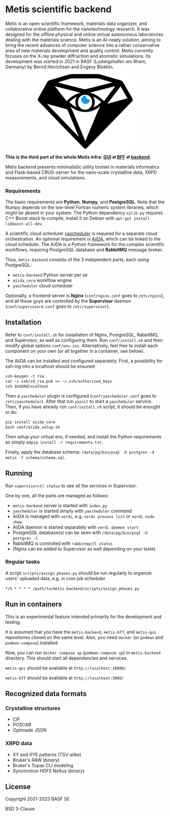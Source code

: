 # Metis scientific backend

<p class="what_is_metis"><dfn>Metis</dfn> is an open scientific framework, materials data organizer, and collaborative online platform for the nanotechnology research. It was designed for the offline physical and online virtual autonomous laboratories dealing with the materials science. Metis is an AI-ready solution, aiming to bring the recent advances of computer science into a rather conservative area of new materials development and quality control. Metis currently focuses on the X-ray powder diffraction and atomistic simulations. Its development was started in 2021 in BASF (Ludwigshafen am Rhein, Germany) by Bernd Hinrichsen and Evgeny Blokhin.</p>

<p align="center"><img src="https://github.com/basf/metis-backend/blob/master/logo.png" width="300" /></p>

**This is the third part of the whole Metis infra: [GUI](https://github.com/basf/metis-gui) &rlarr; [BFF](https://github.com/basf/metis-bff) &rlarr; [backend](https://github.com/basf/metis-backend).**

Metis backend presents minimalistic utility toolset in materials informatics and Flask-based CRUD-server for the nano-scale crystalline data, XRPD measurements, and cloud simulations.


### Requirements

The basic requirements are **Python**, **Numpy**, and **PostgreSQL**. Note that the Numpy depends on the low-level Fortran numeric system libraries, which might be absent in your system. The Python dependency `xylib-py` requires C++ Boost stack to compile, install it on Debian with `apt-get install libboost-all-dev`.


A scientific cloud scheduler [yascheduler](https://github.com/tilde-lab/yascheduler) is required for a separate cloud orchestration. An optional requirement is [AiiDA](https://github.com/aiidateam/aiida-core), which can be linked to the cloud scheduler. The AiiDA is a Python framework for the complex scientific workflows, requiring PostgreSQL database and **RabbitMQ** message broker.

Thus, `metis-backend` consists of the 3 independent parts, each using PostgreSQL:

- `metis-backend` Python server per se
- `aiida_core` workflow engine
- `yascheduler` cloud scheduler

Optionally, a frontend server is **Nginx** (`conf/nginx.conf` goes to `/etc/nginx`), and all these guys are controlled by the **Supervisor** daemon (`conf/supervisord.conf` goes to `/etc/supervisor`).


## Installation

Refer to `conf/install.sh` for installation of Nginx, PostgreSQL, RabbitMQ, and Supervisor, as well as configuring them. Run `conf/install.sh` and then modify global options `conf/env.ini`. Alternatively, feel free to install each component on your own (or all together in a container, see below).

The AiiDA can be installed and configured separately. First, a possibility for _ssh-ing_ into a localhost should be ensured:

```shell
ssh-keygen -t rsa
cat ~/.ssh/id_rsa.pub >> ~/.ssh/authorized_keys
ssh $USER@localhost
```

Then a `yascheduler` plugin is configured (`conf/yascheduler.conf` goes to `/etc/yascheduler`). After that run `yainit` to start a `yascheduler` service. Then, if you have already run `conf/install.sh` script, it should be enought to do:

```shell
pip install aiida_core
bash conf/aiida_setup.sh
```

Then setup your virtual env, if needed, and install the Python requirements as simply as`pip install -r requirements.txt`.

Finally, apply the database schema: `/data/pg/bin/psql -U postgres -d metis -f schema/schema.sql`.


## Running

Run `supervisorctl status` to see all the services in Supervisor.

One by one, all the parts are managed as follows:

- `metis-backend` server is started with `index.py`
- `yascheduler` is started simply with `yascheduler` command
- AiiDA is managed with `verdi`, e.g. `verdi process list` or `verdi node show`
- AiiDA daemon is started separately with `verdi daemon start`
- PostgreSQL database(s) can be seen with `/data/pg/bin/psql -U postgres -l`
- RabbitMQ is controlled with `rabbitmqctl status`
- (Nginx can be added to Supervisor as well depending on your taste)

### Regular tasks

A script `scripts/assign_phases.py` should be run regularly to organize users' uploaded data, e.g. in cron job scheduler

`*/5 * * * * /path/to/metis-backend/scripts/assign_phases.py`


## Run in containers

This is an experimental feature intended primarily for the development and testing.

It is assumed that you have the `metis-backend`, `metis-bff`, and `metis-gui`
repositories cloned on the same level. Also, you need `docker` (or `podman`
and `podman-compose`) installed.

Now, you can run `docker compose up` (`podman-compose up`) in `metis-backend`
directory. This should start all dependencies and services.

`metis-gui` should be available at `http://localhost:10000/`

`metis-bff` should be available at `http://localhost:3000/`


## Recognized data formats


### Crystalline structures

- CIF
- POSCAR
- Optimade JSON


### XRPD data

- XY and XYE patterns (TSV-alike)
- Bruker's RAW (*binary*)
- Bruker's Topas CLI modeling
- Synchrotron HDF5 NeXus (*binary*)


## License

Copyright 2021-2023 BASF SE

BSD 3-Clause
